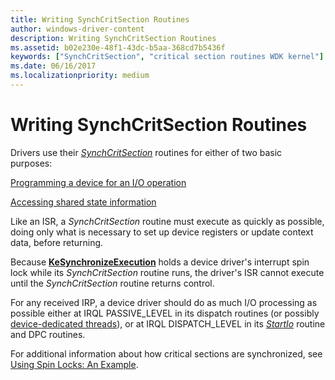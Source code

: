 ```yaml
---
title: Writing SynchCritSection Routines
author: windows-driver-content
description: Writing SynchCritSection Routines
ms.assetid: b02e230e-48f1-43dc-b5aa-368cd7b5436f
keywords: ["SynchCritSection", "critical section routines WDK kernel"]
ms.date: 06/16/2017
ms.localizationpriority: medium
---
```


# Writing SynchCritSection Routines





Drivers use their [*SynchCritSection*](https://msdn.microsoft.com/library/windows/hardware/ff563928) routines for either of two basic purposes:

[Programming a device for an I/O operation](programming-a-device-for-an-i-o-operation.md)

[Accessing shared state information](accessing-shared-state-information.md)

Like an ISR, a *SynchCritSection* routine must execute as quickly as possible, doing only what is necessary to set up device registers or update context data, before returning.

Because [**KeSynchronizeExecution**](https://msdn.microsoft.com/library/windows/hardware/ff553302) holds a device driver's interrupt spin lock while its *SynchCritSection* routine runs, the driver's ISR cannot execute until the *SynchCritSection* routine returns control.

For any received IRP, a device driver should do as much I/O processing as possible either at IRQL PASSIVE\_LEVEL in its dispatch routines (or possibly [device-dedicated threads](device-dedicated-threads.md)), or at IRQL DISPATCH\_LEVEL in its [*StartIo*](https://msdn.microsoft.com/library/windows/hardware/ff563858) routine and DPC routines.

For additional information about how critical sections are synchronized, see [Using Spin Locks: An Example](using-spin-locks--an-example.md).

 

 




